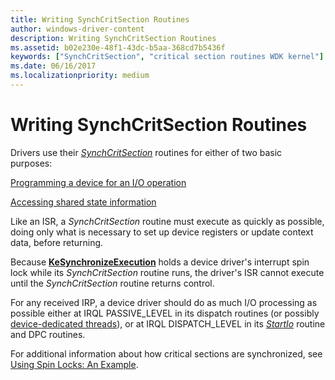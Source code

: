 ```yaml
---
title: Writing SynchCritSection Routines
author: windows-driver-content
description: Writing SynchCritSection Routines
ms.assetid: b02e230e-48f1-43dc-b5aa-368cd7b5436f
keywords: ["SynchCritSection", "critical section routines WDK kernel"]
ms.date: 06/16/2017
ms.localizationpriority: medium
---
```


# Writing SynchCritSection Routines





Drivers use their [*SynchCritSection*](https://msdn.microsoft.com/library/windows/hardware/ff563928) routines for either of two basic purposes:

[Programming a device for an I/O operation](programming-a-device-for-an-i-o-operation.md)

[Accessing shared state information](accessing-shared-state-information.md)

Like an ISR, a *SynchCritSection* routine must execute as quickly as possible, doing only what is necessary to set up device registers or update context data, before returning.

Because [**KeSynchronizeExecution**](https://msdn.microsoft.com/library/windows/hardware/ff553302) holds a device driver's interrupt spin lock while its *SynchCritSection* routine runs, the driver's ISR cannot execute until the *SynchCritSection* routine returns control.

For any received IRP, a device driver should do as much I/O processing as possible either at IRQL PASSIVE\_LEVEL in its dispatch routines (or possibly [device-dedicated threads](device-dedicated-threads.md)), or at IRQL DISPATCH\_LEVEL in its [*StartIo*](https://msdn.microsoft.com/library/windows/hardware/ff563858) routine and DPC routines.

For additional information about how critical sections are synchronized, see [Using Spin Locks: An Example](using-spin-locks--an-example.md).

 

 




